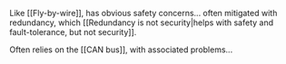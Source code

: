 Like [[Fly-by-wire]], has obvious safety concerns... often mitigated with redundancy, which [[Redundancy is not security|helps with safety and fault-tolerance, but not security]].

Often relies on the [[CAN bus]], with associated problems...